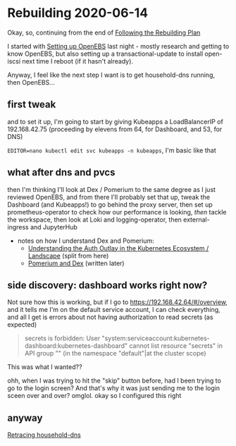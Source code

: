 # Rebuilding 2020-06-14

Okay, so, continuing from the end of [Following the Rebuilding Plan](5mj23-sjeyj-jqana-5xdyg-fg6gd)

I started with [Setting up OpenEBS](9z6e0-jbr2w-c296c-2a5vm-r0esy) last night - mostly research and getting to know OpenEBS, but also setting up a transactional-update to install open-iscsi next time I reboot (if it hasn't already).

Anyway, I feel like the next step I want is to get household-dns running, then OpenEBS...

## first tweak

and to set it up, I'm going to start by giving Kubeapps a LoadBalancerIP of 192.168.42.75 (proceeding by elevens from 64, for Dashboard, and 53, for DNS)

`EDITOR=nano kubectl edit svc kubeapps -n kubeapps`, I'm basic like that

## what after dns and pvcs

then I'm thinking I'll look at Dex / Pomerium to the same degree as I just reviewed OpenEBS, and from there I'll probably set that up, tweak the Dashboard (and Kubeapps!) to go behind the proxy server, then set up prometheus-operator to check how our performance is looking, *then* tackle the workspace, then look at Loki and logging-operator, then external-ingress and JupyterHub

- notes on how I understand Dex and Pomerium:
  - [Understanding the Auth Outlay in the Kubernetes Ecosystem / Landscape](0frp2-s0jy2-5c9h0-w94eh-2je8t) (split from here)
  - [Pomerium and Dex](meskp-gdg9b-mv8ad-jnn3z-9ctc7) (written later)

## side discovery: dashboard works right now?

Not sure how this is working, but if I go to https://192.168.42.64/#/overview, and it tells me I'm on the default service account, I can check everything, and all I get is errors about not having authorization to read secrets (as expected)

> secrets is forbidden: User "system:serviceaccount:kubernetes-dashboard:kubernetes-dashboard" cannot list resource "secrets" in API group "" (in the namespace "default"|at the cluster scope)

This was what I wanted??

ohh, when I was trying to hit the "skip" button before, had I been trying to go to the login screen? And that's why it was just sending me to the login sceen over and over? omglol. okay so I configured this right

## anyway

[Retracing household-dns](82afk-fk2xc-rc954-gq524-me68y)

